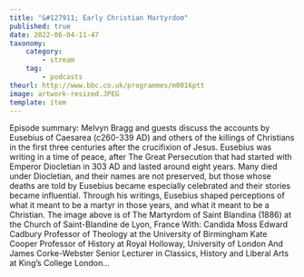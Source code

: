 ```yaml
---
title: "&#127911; Early Christian Martyrdom"
published: true
date: 2022-06-04-11-47
taxonomy:
    category:
        - stream
    tag:
        - podcasts
theurl: http://www.bbc.co.uk/programmes/m0016ptt
image: artwork-resized.JPEG
template: item
---
```


Episode summary: Melvyn Bragg and guests discuss the accounts by Eusebius of Caesarea (c260-339 AD) and others of the killings of Christians in the first three centuries after the crucifixion of Jesus. Eusebius was writing in a time of peace, after The Great Persecution that had started with Emperor Diocletian in 303 AD and lasted around eight years. Many died under Diocletian, and their names are not preserved, but those whose deaths are told by Eusebius became especially celebrated and their stories became influential. Through his writings, Eusebius shaped perceptions of what it meant to be a martyr in those years, and what it meant to be a Christian. The image above is of The Martyrdom of Saint Blandina (1886) at the Church of Saint-Blandine de Lyon, France With: Candida Moss Edward Cadbury Professor of Theology at the University of Birmingham Kate Cooper Professor of History at Royal Holloway, University of London And James Corke-Webster Senior Lecturer in Classics, History and Liberal Arts at King&rsquo;s College London&hellip;

